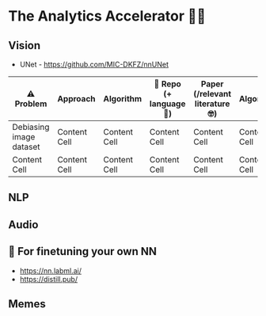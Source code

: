 # The Analytics Accelerator 🚀🦾


## Vision
- UNet - https://github.com/MIC-DKFZ/nnUNet

| ⚠️ Problem  | Approach  | Algorithm | 🎁 Repo (+ language 🐉) | Paper (/relevant literature 🤓) | Algorithm | 
| ------------- | ------------- | ------------- | ------------- | ------------- |  ------------- |
| Debiasing image dataset | Content Cell  | Content Cell  | Content Cell  | Content Cell  | Content Cell  |
| Content Cell | Content Cell  | Content Cell  | Content Cell  | Content Cell  | Content Cell  |


## NLP



## Audio


## 🔮 For finetuning your own NN
- https://nn.labml.ai/
- https://distill.pub/


## Memes

